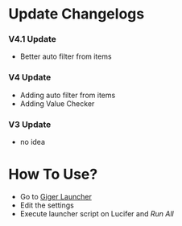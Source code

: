 # Update Changelogs

### V4.1 Update

- Better auto filter from items

### V4 Update

- Adding auto filter from items
- Adding Value Checker

### V3 Update

- no idea

# How To Use?

- Go to [Giger Launcher](https://raw.githubusercontent.com/izuye/lusifir/main/geger/giger-launcher.lua)
- Edit the settings
- Execute launcher script on Lucifer and _Run All_
